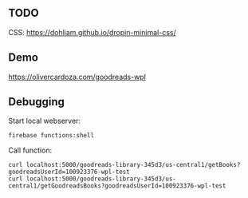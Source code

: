 ## TODO

CSS: https://dohliam.github.io/dropin-minimal-css/

## Demo

https://olivercardoza.com/goodreads-wpl

## Debugging

Start local webserver:

    firebase functions:shell

Call function:

    curl localhost:5000/goodreads-library-345d3/us-central1/getBooks?goodreadsUserId=100923376-wpl-test
    curl localhost:5000/goodreads-library-345d3/us-central1/getGoodreadsBooks?goodreadsUserId=100923376-wpl-test

   
